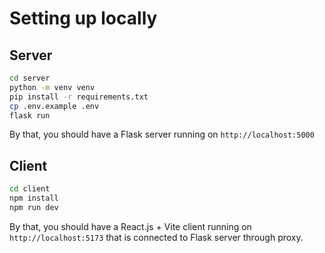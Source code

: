 # Setting up locally
## Server
```zsh
cd server
python -m venv venv
pip install -r requirements.txt
cp .env.example .env
flask run
```

By that, you should have a Flask server running on `http://localhost:5000`

## Client
```zsh
cd client
npm install
npm run dev
```

By that, you should have a React.js + Vite client running on `http://localhost:5173` that is connected to Flask server through proxy.
